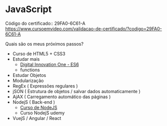 # JavaScript

Código do certificado:: 29FA0-6C61-A
https://www.cursoemvideo.com/validacao-de-certificado/?codigo=29FA0-6C61-A

Quais são os meus próximos passos?
- Curso de HTML5 + CSS3
- Estudar mais
	- [Digital Innovation One - ES6](https://web.digitalinnovation.one/course/javascript-es6-essencial/learning/183aad79-0e6d-4acb-880f-b0e179824a81/)
	- functions
- Estudar Objetos
- Modularização
- RegEx ( Expressões regulares )
- jSON ( Estrutura de objetos / salvar dados automaticamente )
- AjAX ( Carregamento automático das páginas )
- NodejS ( Back-end ) 
	- [Curso de NodeJS](https://www.youtube.com/watch?v=522HiDiAf0w&list=PLJ_KhUnlXUPtbtLwaxxUxHqvcNQndmI4B&index=2&ab_channel=VictorLima-GuiadoProgramador)
	- Curso NodejS udemy
- VuejS / Angular / React
